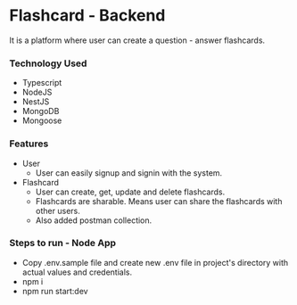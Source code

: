 # Flashcard - Backend

It is a platform where user can create a question - answer flashcards.

### Technology Used

- Typescript
- NodeJS
- NestJS
- MongoDB
- Mongoose

### Features

- User
  - User can easily signup and signin with the system.
- Flashcard
  - User can create, get, update and delete flashcards.
  - Flashcards are sharable. Means user can share the flashcards with other users.
  - Also added postman collection.

### Steps to run - Node App

- Copy .env.sample file and create new .env file in project's directory with actual values and credentials.
- npm i
- npm run start:dev
